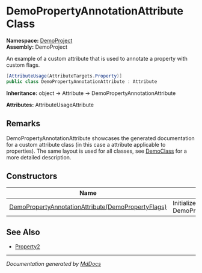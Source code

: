 ﻿<!--  
 =================================================================   
   Auto-Generated:   
   The contents of this file were generated by a tool.  
   Changes to this file may be list if the file is regenerated  
 =================================================================   
-->

# DemoPropertyAnnotationAttribute Class

**Namespace:** [DemoProject](../index.md)  
**Assembly:** DemoProject

An example of a custom attribute that is used to annotate a property with custom flags.

```csharp
[AttributeUsage(AttributeTargets.Property)]
public class DemoPropertyAnnotationAttribute : Attribute
```

**Inheritance:** object → Attribute → DemoPropertyAnnotationAttribute

**Attributes:** AttributeUsageAttribute

## Remarks

DemoPropertyAnnotationAttribute showcases the generated documentation for a custom attribute class             (in this case a attribute applicable to properties).             The same layout is used for all classes, see [DemoClass](../DemoClass/index.md) for a more detailed description.

## Constructors

| Name                                                                        | Description                                                   |
| --------------------------------------------------------------------------- | ------------------------------------------------------------- |
| [DemoPropertyAnnotationAttribute(DemoPropertyFlags)](constructors/index.md) | Initializes a new instance of DemoPropertyAnnotationAttribute |

## See Also

- [Property2](../DemoClass/properties/Property2.md)

___

*Documentation generated by [MdDocs](https://github.com/ap0llo/mddocs)*
